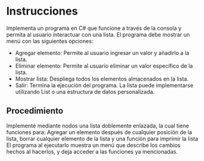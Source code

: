 # Instrucciones
Implementa un programa en C# que funcione a través de la consola y permita al usuario interactuar con una lista.
El programa debe mostrar un menú con las siguientes opciones:
- Agregar elemento: Permite al usuario ingresar un valor y añadirlo a la lista.
- Eliminar elemento: Permite al usuario eliminar un valor específico de la lista.
- Mostrar lista: Despliega todos los elementos almacenados en la lista.
- Salir: Termina la ejecución del programa.
  La lista puede implementarse utilizando List<T> o una estructura de datos personalizada.
## Procedimiento
Implementé mediante nodos una lista doblemente enlazada, la cual tiene funciones para: Agregar un elemento después de cualquier posición de la lista, borrar cualquier elemento de la lista y una función para imprimir la lista
El programa al ejecutarlo muestra un menú que describe los cambios hechos al hacerlos, y deja acceder a las funciones ya mencionadas.
    
